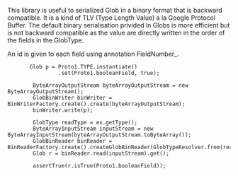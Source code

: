 This library is useful to serialized Glob in a binary format that is backward compatible.
It is a kind of TLV (Type Length Value) a la Google Protocol Buffer.
The default binary serialisation privided in Globs is more efficient but is not backward compatible as the value are directly written in the order of the fields in the GlobType.

An id is given to each field using annotation FieldNumber_.

```
       Glob p = Proto1.TYPE.instantiate()
                .set(Proto1.booleanField, true);

        ByteArrayOutputStream byteArrayOutputStream = new ByteArrayOutputStream();
        GlobBinWriter binWriter = BinWriterFactory.create().create(byteArrayOutputStream);
        binWriter.write(p);

        GlobType readType = ex.getType();
        ByteArrayInputStream inputStream = new ByteArrayInputStream(byteArrayOutputStream.toByteArray());
        GlobBinReader binReader = BinReaderFactory.create().createGlobBinReader(GlobTypeResolver.from(readType));
        Glob r = binReader.read(inputStream).get();
        
        assertTrue(r.isTrue(Proto1.booleanField));

```
